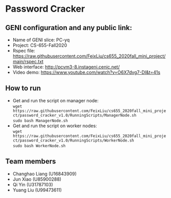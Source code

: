 # Password Cracker

## GENI configuration and any public link: 
- Name of GENI slice: PC-yq
- Project: CS-655-Fall2020
- Rspec file: https://raw.githubusercontent.com/FeixLiu/cs655_2020fall_mini_project/main/rspec.txt 
- Web interface: http://pcvm3-8.instageni.cenic.net/
- Video demo: https://www.youtube.com/watch?v=O6X7dvg7-DI&t=41s


## How to run
- Get and run the script on manager node: 
    <br>```wget https://raw.githubusercontent.com/FeixLiu/cs655_2020fall_mini_project/password_cracker_v1.0/RunningScripts/ManagerNode.sh```
    <br>```sudo bash ManagerNode.sh```
- Get and run the script on worker nodes: 
    <br>```wget https://raw.githubusercontent.com/FeixLiu/cs655_2020fall_mini_project/password_cracker_v1.0/RunningScripts/WorkerNode.sh```
    <br>```sudo bash WorkerNode.sh```

## Team members
- Changhao Liang (U16843909)
- Jun Xiao (U85900288)
- Qi Yin (U31787103)
- Yuang Liu (U99473611)
